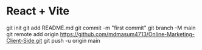 # React + Vite
git init
git add README.md
git commit -m "first commit"
git branch -M main
git remote add origin https://github.com/mdmasum4713/Online-Marketing-Client-Side.git
git push -u origin main

